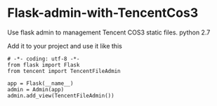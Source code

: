# Flask-admin-with-TencentCos3
Use flask admin to management Tencent COS3 static files. python 2.7

Add it to your project and use it like this
```
# -*- coding: utf-8 -*-
from flask import Flask
from tencent import TencentFileAdmin

app = Flask(__name__)
admin = Admin(app)
admin.add_view(TencentFileAdmin())
```
